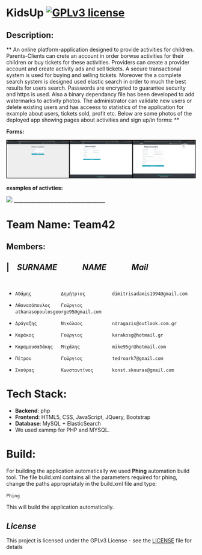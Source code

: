 # KidsUp  [![GPLv3 license](https://img.shields.io/badge/license-GPLv3-blue.svg)](https://github.com/CodePeters/Pacman/blob/master/LICENSE)

## Description:

** An online platform-application designed to provide activities for children. Parents-Clients can crete an account in order borwse activities for their children or buy tickets for these activities. Providers can create a provider account and create activity ads and sell tickets. A secure transactional system is used for buying and selling tickets. Moreover the a complete search system is designed used elastic search in order to much the best results for users search. Passwords are encrypted to guarantee security and https is used. Also a binary dependancy file has been developed to add watermarks to activity photos. The administrator can validate new users or delete existing users and has acceess to statistics of the application for example about users, tickets sold, profit etc. Below are some photos of the deployed app showing pages about activities and sign up/in forms:  **

**Forms:**

<img src="sign.png">

**examples of activties:**

<img src="activity.png">
______________________________________

# Team Name: Team42 

## Members:


| &ensp; _**SURNAME**_ &ensp; &ensp; &ensp; &ensp; _**NAME**_ &ensp; &ensp; &ensp; &ensp; _**Mail**_   
-

<br/>

*  `Αδάμης           Δημήτριος          dimitrisadamis1994@gmail.com`

*  `Αθανασόπουλος    Γεώργιος           athanasopoulosgeorge95@gmail.com`

*  `Δράγαζης         Νικόλαος           ndragazis@outlook.com.gr`

*  `Καράκος          Γεώργιος           karakosg@hotmail.gr`

*  `Καραμουσαδάκης   Μιχάλης            mike95gr@hotmail.com`

*  `Πέτρου           Γεώργιος           tedroark7@gmail.com`
            			   												      
*  `Σκούρας          Κωνσταντίνος       konst.skouras@gmail.com`



# Tech Stack:

* **Backend**: php
* **Frontend**: HTML5, CSS, JavaScript, JQuery, Bootstrap
* **Database**: MySQL + ElasticSearch
* We used xammp for PHP and MYSQL.

# Build:

For building the application automatically we used **Phing** automation build tool. The file build.xml contains all the parameters required for phing, change the paths appropriataly in the build.xml file and type:

`Phing`

This will build the application automatically.




## _License_

This project is licensed under the GPLv3 License - see the [LICENSE](LICENSE) file for details
